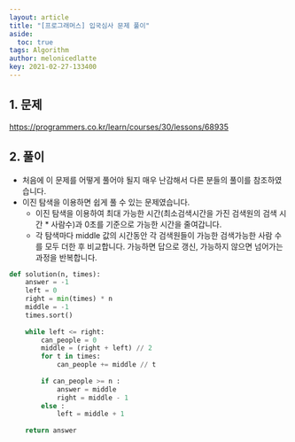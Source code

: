 ```yaml
---
layout: article
title: "[프로그래머스] 입국심사 문제 풀이"
aside:
  toc: true
tags: Algorithm 
author: melonicedlatte
key: 2021-02-27-133400
---  
```


## 1. 문제

https://programmers.co.kr/learn/courses/30/lessons/68935

## 2. 풀이

- 처음에 이 문제를 어떻게 풀어야 될지 매우 난감해서 다른 분들의 풀이를 참조하였습니다.
- 이진 탐색을 이용하면 쉽게 풀 수 있는 문제였습니다. 
  - 이진 탐색을 이용하여 최대 가능한 시간(최소검색시간을 가진 검색원의 검색 시간 * 사람수)과 0초를 기준으로 가능한 시간을 줄여갑니다.
  - 각 탐색마다 middle 값의 시간동안 각 검색원들이 가능한 검색가능한 사람 수를 모두 더한 후 비교합니다. 가능하면 답으로 갱신, 가능하지 않으면 넘어가는 과정을 반복합니다.

~~~python
def solution(n, times):
    answer = -1
    left = 0
    right = min(times) * n
    middle = -1
    times.sort()
    
    while left <= right:
        can_people = 0
        middle = (right + left) // 2 
        for t in times:
            can_people += middle // t
        
        if can_people >= n :
            answer = middle
            right = middle - 1
        else : 
            left = middle + 1
            
    return answer
~~~

